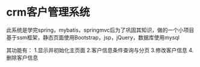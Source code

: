 # crm客户管理系统
此系统是学完spring，mybatis，springmvc后为了巩固其知识，做的一个小项目
基于ssm框架，静态页面使用Bootstrap，jsp，jQuery，数据库使用mysql

其功能有：
  1.显示并初始化主页面
  2.客户信息条件查询与分页
  3.修改客户信息
  4.删除客户信息